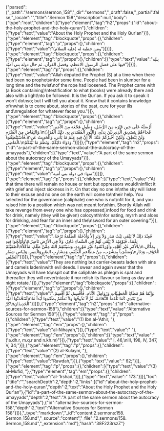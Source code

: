 {"parsed":{"_path":"/sermons/sermon_158","_dir":"sermons","_draft":false,"_partial":false,"_locale":"","title":"Sermon 158","description":null,"body":{"type":"root","children":[{"type":"element","tag":"h2","props":{"id":"about-the-holy-prophet-and-the-holy-quran"},"children":[{"type":"text","value":"About the Holy Prophet and the Holy Qur'an"}]},{"type":"element","tag":"blockquote","props":{},"children":[{"type":"element","tag":"p","props":{},"children":[{"type":"text","value":"ومن خطبة له (عليه السلام)"}]}]},{"type":"element","tag":"blockquote","props":{},"children":[{"type":"element","tag":"p","props":{},"children":[{"type":"text","value":"ينبّه فيها على فضل الرسول الاعظم، وفضل القرآن، ثم حال دولة بني أميّة"}]}]},{"type":"element","tag":"p","props":{},"children":[{"type":"text","value":"Allah deputed the Prophet (S) at a time when there had been no prophets\nfor some time. People had been in slumber for a long time and the twist\nof the rope had loosened. The Prophet came with (a Book containing)\ntestification to what (books) were already there and also with a light\nto be followed. It is the Qur'an. If you ask it to speak it won't do\nso; but I will tell you about it. Know that it contains knowledge of\nwhat is to come about, stories of the past, cure for your ills and\nregulation for whatever faces you."}]},{"type":"element","tag":"blockquote","props":{},"children":[{"type":"element","tag":"p","props":{},"children":[{"type":"text","value":"أَرْسَلَهُ عَلَى حِينِ فَتْرَة مِنَ الرُّسُلِ، وَطُولِ هَجْعَة مِنَ الاْمَمِ، وَانْتِقَاض مِنَ الْمُبْرَمِ،\nفَجَاءَهُمْ بِتَصْدِيقِ الَّذِي بَيْنَ يَدَيْهِ، وَالنُّورِ الْمُقْتَدَى بِهِ. ذلِكَ الْقُرْآنُ فَاسْتَنْطِقُوهُ،\nوَلَنْ يَنْطِقَ، وَلَكِنْ أُخْبِرُكُمْ عَنْهُ: أَلاَ إِنَّ فِيهِ عِلْمَ مَا يَأْتي، وَالْحَدِيثَ عَنِ الْمَاضِي،\nوَدَوَاءَ دَائِكُمْ، وَنَظْمَ مَا بَيْنَكُمْ."}]}]},{"type":"element","tag":"h2","props":{"id":"a-part-of-the-same-sermon-about-the-autocracy-of-the-umayyads"},"children":[{"type":"text","value":"A part of the same sermon about the autocracy of the Umayyads"}]},{"type":"element","tag":"blockquote","props":{},"children":[{"type":"element","tag":"p","props":{},"children":[{"type":"text","value":"منها: في دولة بنى أمية"}]}]},{"type":"element","tag":"p","props":{},"children":[{"type":"text","value":"At that time there will remain no house or tent but oppressors would\ninflict it with grief and inject sickness in it. On that day no one in\nthe sky will listen to their excuse and no one on the earth will come to\ntheir help. You selected for the governance (caliphate) one who is not\nfit for it, and you raised him to a position which was not meant for\nhim. Shortly Allah will take revenge from every one who has oppressed,\nfood for food and drink for drink, namely (they will be given) colocynth\nfor eating, myrrh and aloes for drinking, and fear for an inner and the\nsword for an outer covering."}]},{"type":"element","tag":"blockquote","props":{},"children":[{"type":"element","tag":"p","props":{},"children":[{"type":"text","value":"فَعِنْدَ ذلِكَ لاَ يَبْقَى بَيْتُ مَدَر وَلاَ وَبَر إِلاَّ وَأَدْخَلَهُ الظَّلَمَةُ تَرْحَةً، وَأَوْلَجُوا فِيهِ\nنِقْمَةً، فَيَوْمَئِذ لاَ يَبْقَى لَهُمْ فِي السَّماءِ عَاذِرٌ، وَلاَ فِي الاْرْضِ نَاصِرٌ. أَصْفَيْتُمْ\nبِالاْمْرِ غَيْرَ أَهْلِهِ، وَأَوْرَدْتُمُوهُ غَيْرَ مَوْرِدِهِ، وَسَيَنْتَقِمُ اللهُ مِمَّنْ ظَلَمَ، مَأْكَلاً\nبِمَأْكَل، وَمَشْرَباً بِمَشْرَب، مِنْ مَطَاعِمِ الْعَلْقَمِ، وَمَشَارِبِ الصَّبِرِوَالْمَقِرِ، وَلِبَاسِ شِعَارِ\nالْخَوْفِ، وَدِثَارِ السَّيْفِ"}]}]},{"type":"element","tag":"p","props":{},"children":[{"type":"text","value":"They are nothing but carrier-beasts laden with sins and camels laden\nwith evil deeds. I swear and again swear that the Umayyads will have to\nspit out the caliphate as phlegm is spat and thereafter they will never\ntaste it nor relish its flavour so long as day and night rotate."}]},{"type":"element","tag":"blockquote","props":{},"children":[{"type":"element","tag":"p","props":{},"children":[{"type":"text","value":"وَإِنَّمَا هُمْ مَطَايَا الْخَطِيئَاتِ وَزَوَامِلُ الاْثَامِ. فَأُقْسِمُ، ثُمَّ أُقْسِمُ، لَتَنَخَّمَنَّهَا أُمَيَّةُ\nمِنْ بَعْدِي كَمَا تُلْفَظُ النُّخَامَةُ، ثُمَّ لاَ تَذُوقُهَا وَلاَ تَطْعَمُ بِطَعْمِهَا أَبَداً مَا كَرَّ\nالْجَدِيدَانِ"}]}]},{"type":"element","tag":"h2","props":{"id":"alternative-sources-for-sermon-158"},"children":[{"type":"text","value":"Alternative Sources for Sermon 158"}]},{"type":"element","tag":"p","props":{},"children":[{"type":"text","value":"(1) Ibn al-'Athir, "},{"type":"element","tag":"em","props":{},"children":[{"type":"text","value":"al-Nihayah,"}]},{"type":"text","value":" "},{"type":"element","tag":"em","props":{},"children":[{"type":"text","value":"('a.dh.r, m.q.r and n.kh.m)"}]},{"type":"text","value":" I, 46,\nIII, 198, IV, 347, V, 34;"}]},{"type":"element","tag":"p","props":{},"children":[{"type":"text","value":"(2) al-Kulayni, "},{"type":"element","tag":"em","props":{},"children":[{"type":"text","value":"Rawdah,"}]},{"type":"text","value":" 62;"}]},{"type":"element","tag":"p","props":{},"children":[{"type":"text","value":"(3) al-Mufid, "},{"type":"element","tag":"em","props":{},"children":[{"type":"text","value":"al-'Irshad,"}]},{"type":"text","value":" 173."}]}],"toc":{"title":"","searchDepth":2,"depth":2,"links":[{"id":"about-the-holy-prophet-and-the-holy-quran","depth":2,"text":"About the Holy Prophet and the Holy Qur'an"},{"id":"a-part-of-the-same-sermon-about-the-autocracy-of-the-umayyads","depth":2,"text":"A part of the same sermon about the autocracy of the Umayyads"},{"id":"alternative-sources-for-sermon-158","depth":2,"text":"Alternative Sources for Sermon 158"}]}},"_type":"markdown","_id":"content:2.sermons:158. Sermon_158.md","_source":"content","_file":"2.sermons/158. Sermon_158.md","_extension":"md"},"hash":"38F223rszZ"}